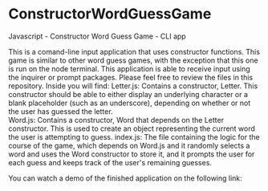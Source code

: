 # ConstructorWordGuessGame
Javascript - Constructor Word Guess Game - CLI app

This is a comand-line input application that uses constructor functions.
This game is similar to other word guess games, with the exception that this one is run on the node terminal.
This application is able to receive input using the inquirer or prompt packages.
Please feel free to review the files in this repository. Inside you will find:
Letter.js: Contains a constructor, Letter. This constructor should be able to either display an underlying character or a blank placeholder (such as an underscore), depending on whether or not the user has guessed the letter.  
Word.js: Contains a constructor, Word that depends on the Letter constructor. This is used to create an object representing the current word the user is attempting to guess. 
index.js: The file containing the logic for the course of the game, which depends on Word.js and it randomly selects a word and uses the Word constructor to store it, and it prompts the user for each guess and keeps track of the user's remaining guesses.

You can watch a demo of the finished application on the following link:
